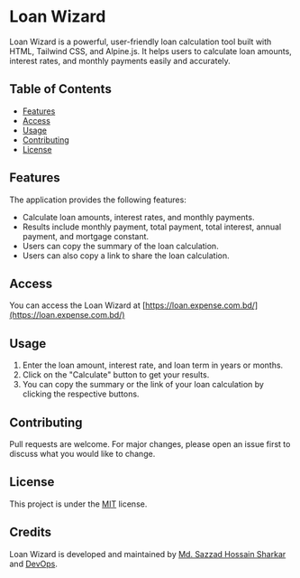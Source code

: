 # Loan Wizard

Loan Wizard is a powerful, user-friendly loan calculation tool built with HTML, Tailwind CSS, and Alpine.js. It helps users to calculate loan amounts, interest rates, and monthly payments easily and accurately.

## Table of Contents

- [Features](#features)
- [Access](#access)
- [Usage](#usage)
- [Contributing](#contributing)
- [License](#license)

## Features

The application provides the following features:

- Calculate loan amounts, interest rates, and monthly payments.
- Results include monthly payment, total payment, total interest, annual payment, and mortgage constant.
- Users can copy the summary of the loan calculation.
- Users can also copy a link to share the loan calculation.

## Access

You can access the Loan Wizard at [https://loan.expense.com.bd/](https://loan.expense.com.bd/)

## Usage

1. Enter the loan amount, interest rate, and loan term in years or months.
2. Click on the "Calculate" button to get your results.
3. You can copy the summary or the link of your loan calculation by clicking the respective buttons.

## Contributing

Pull requests are welcome. For major changes, please open an issue first to discuss what you would like to change.

## License

This project is under the [MIT](https://choosealicense.com/licenses/mit/) license.

## Credits

Loan Wizard is developed and maintained by [Md. Sazzad Hossain Sharkar](https://github.com/SHSharkar) and [DevOps](https://devops.com.bd).
